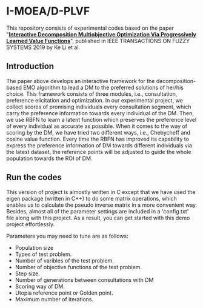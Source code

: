 # I-MOEA/D-PLVF
This repository consists of experimental codes based on the paper "[**Interactive Decomposition Multiobjective Optimization Via Progressively Learned Value Functions**](https://ieeexplore.ieee.org/document/8531708)", published in IEEE TRANSACTIONS ON FUZZY SYSTEMS 2019 by Ke Li et al.

## Introduction
The paper above develops an interactive framework for the decomposition-based EMO algorithm to lead a DM to the preferred solutions of her/his choice. This framework consists of three modules, i.e., consultation, preference elicitation and optimization.
In our experimental project, we collect scores of promising individuals every consultation segment, which carry the preference information towards every individual of the DM. Then, we use RBFN to learn a latent function which preserves the preference level of every individual as accurate as possible. When it comes to the way of scoring by the DM, we have tried two different ways, i.e., Chebycheff and cosine value function. Every time the RBFN has improved its capability to express the preference information of DM towards different individuals via the latest dataset, the reference points will be adjusted to guide the whole population towards the ROI of DM.

## Run the codes
This version of project is almostly written in C except that we have used the eigen package (written in C++) to do some matrix operations, which enables us to calculate the pseudo inverse matrix in a more convenient way. Besides, almost all of the parameter settings are included in a 'config.txt' file along with this project. As a result, you can get started with this demo project effortlessly.

Parameters you may need to tune are as follows:
+ Population size
+ Types of test problem.
+ Number of varibles of the test problem.
+ Number of objective functions of the test problem.
+ Step size.
+ Number of generations between consultations with DM
+ Scoring way of DM.
+ Utopia reference point or Golden point.
+ Maximum number of iterations.
